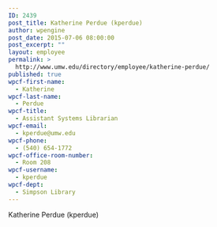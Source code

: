 ```yaml
---
ID: 2439
post_title: Katherine Perdue (kperdue)
author: wpengine
post_date: 2015-07-06 08:00:00
post_excerpt: ""
layout: employee
permalink: >
  http://www.umw.edu/directory/employee/katherine-perdue/
published: true
wpcf-first-name:
  - Katherine
wpcf-last-name:
  - Perdue
wpcf-title:
  - Assistant Systems Librarian
wpcf-email:
  - kperdue@umw.edu
wpcf-phone:
  - (540) 654-1772
wpcf-office-room-number:
  - Room 208
wpcf-username:
  - kperdue
wpcf-dept:
  - Simpson Library
---
```

Katherine Perdue (kperdue)